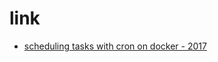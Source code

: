 # link

* [scheduling tasks with cron on docker - 2017](https://jonathas.com/scheduling-tasks-with-cron-on-docker/)
